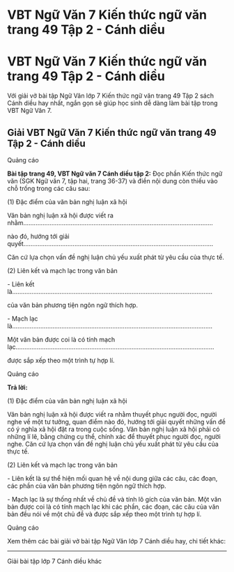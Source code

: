 # VBT Ngữ Văn 7 Kiến thức ngữ văn trang 49 Tập 2 - Cánh diều

# VBT Ngữ Văn 7 Kiến thức ngữ văn trang 49 Tập 2 - Cánh diều

Với giải vở bài tập Ngữ Văn lớp 7 Kiến thức ngữ văn trang 49 Tập 2 sách Cánh diều hay nhất, ngắn gọn sẽ giúp học sinh dễ dàng làm bài tập trong VBT Ngữ Văn 7.

## Giải VBT Ngữ Văn 7 Kiến thức ngữ văn trang 49 Tập 2 - Cánh diều

Quảng cáo

**Bài tập trang 49, VBT Ngữ văn 7 Cánh diều tập 2:** Đọc phần Kiến thức ngữ văn (SGK Ngữ văn 7, tập hai, trang 36-37) và điền nội dung còn thiếu vào chỗ trống trong các câu sau:

(1) Đặc điểm của văn bản nghị luận xã hội

Văn bản nghị luận xã hội được viết ra nhằm............................................................................................................ 

nào đó, hướng tới giải quyết............................................................................................................ 

Căn cứ lựa chọn vấn đề nghị luận chủ yếu xuất phát từ yêu cầu của thực tế.

(2) Liên kết và mạch lạc trong văn bản

\- Liên kết là.................................................................................................................. 

của văn bản phương tiện ngôn ngữ thích hợp. 

\- Mạch lạc là.................................................................................................................. 

Một văn bản được coi là có tính mạch lạc................................................................................................................. 

được sắp xếp theo một trình tự hợp lí.

Quảng cáo

**Trả lời:**

(1) Đặc điểm của văn bản nghị luận xã hội

Văn bản nghị luận xã hội được viết ra nhằm thuyết phục người đọc, người nghe về một tư tưởng, quan điểm nào đó, hướng tới giải quyết những vấn đề có ý nghĩa xã hội đặt ra trong cuộc sống. Văn bản nghị luận xã hội phải có những lí lẽ, bằng chứng cụ thể, chính xác để thuyết phục người đọc, người nghe. Căn cứ lựa chọn vấn đề nghị luận chủ yếu xuất phát từ yêu cầu của thực tế.

(2) Liên kết và mạch lạc trong văn bản

\- Liên kết là sự thể hiện mối quan hệ về nội dung giữa các câu, các đoạn, các phần của văn bản phương tiện ngôn ngữ thích hợp. 

\- Mạch lạc là sự thống nhất về chủ đề và tính lô gích của văn bản. Một văn bản được coi là có tính mạch lạc khi các phần, các đoạn, các câu của văn bản đều nói về một chủ đề và được sắp xếp theo một trình tự hợp lí.

Quảng cáo

Xem thêm các bài giải vở bài tập Ngữ Văn lớp 7 Cánh diều hay, chi tiết khác:

* * *

Giải bài tập lớp 7 Cánh diều khác
